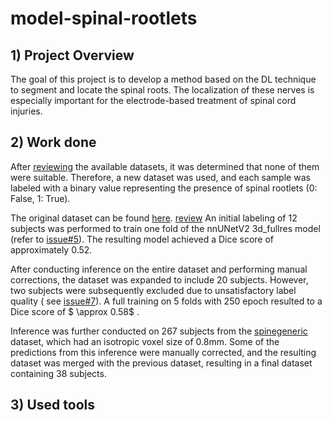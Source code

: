 # model-spinal-rootlets

## 1) Project Overview

The goal of this project is to develop a method based on the DL technique to segment and locate the spinal roots.
The localization of these nerves is especially important for the electrode-based treatment of spinal cord injuries.

## 2) Work done

After [reviewing](https://github.com/ivadomed/model-spinal-rootlets/issues/1#issue-1706345176) the available datasets,
it was determined that none of them were suitable.
Therefore, a new dataset was used, and each sample was labeled with a binary value representing the presence of
spinal rootlets (0: False, 1: True).

The original dataset can be
found [here](https://openneuro.org/datasets/ds004507/versions/1.0.1). [review](https://github.com/ivadomed/model-spinal-rootlets/issues/1#issue-1706345176)
An initial labeling of 12 subjects was performed to train one fold of the nnUNetV2 3d_fullres model (refer
to [issue#5](https://github.com/ivadomed/model-spinal-rootlets/issues/5)).
The resulting model achieved a Dice score of approximately 0.52.

After conducting inference on the entire dataset and performing manual corrections, the dataset was expanded to include
20 subjects. However, two subjects were subsequently excluded due to unsatisfactory label quality (
see [issue#7](https://github.com/ivadomed/model-spinal-rootlets/issues/7)).
A full training on 5 folds with 250 epoch resulted to a Dice score of $ \approx 0.58$ .

Inference was further conducted on 267 subjects from
the [spinegeneric](https://github.com/spine-generic/data-multi-subject#spine-generic-public-database-multi-subject)
dataset, which had an isotropic voxel size of 0.8mm. Some of the predictions from this inference were manually
corrected, and the resulting dataset was merged with the previous dataset, resulting in a final dataset containing 38
subjects.

## 3) Used tools 
